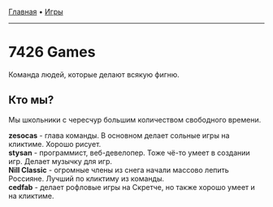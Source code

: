  <a href="https://weare7426.github.io/">Главная</a> • <a href="https://weare7426.github.io/games.html">Игры</a>
 ___
# 7426 Games
Команда людей, которые делают всякую фигню.
## Кто мы?

Мы школьники с чересчур большим количеством свободного времени.

**zesocas** - глава команды. В основном делает сольные игры на кликтиме. Хорошо рисует.  
**stysan** - программист, веб-девелопер. Тоже чё-то умеет в создании игр. Делает музычку для игр.  
**Nill Classic** - огромные члены из снега начали массово лепить Россияне. Лучший по кликтиму из команды.  
**cedfab** - делает рофловые игры на Скретче, но также хорошо умеет и на кликтиме.
